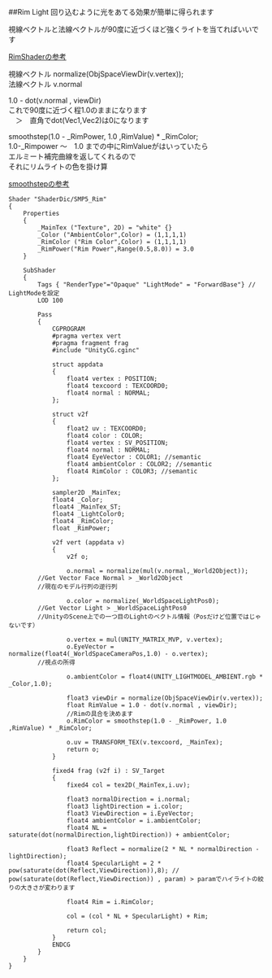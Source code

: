 ##Rim Light
回り込むように光をあてる効果が簡単に得られます<br>

視線ベクトルと法線ベクトルが90度に近づくほど強くライトを当てればいいです	<br>

[RimShaderの参考](http://forum.unity3d.com/threads/rim-light-shader-question-first-unity-shader.45264/ "forum.unity3d.com")
	
視線ベクトル	normalize(ObjSpaceViewDir(v.vertex));<br>
法線ベクトル	v.normal<br>
	
1.0 - dot(v.normal , viewDir)	<br>
これで90度に近づく程1.0のままになります<br>
　＞　直角でdot(Vec1,Vec2)は0になります<br>
	
smoothstep(1.0 - _RimPower, 1.0 ,RimValue) * _RimColor;<br>	
1.0-_Rimpower 〜　1.0 までの中にRimValueがはいっていたら<br>
エルミート補完曲線を返してくれるので<br>
それにリムライトの色を掛け算	<br>

[smoothstepの参考](http://www.fundza.com/rman_shaders/smoothstep/index.html "")


```
Shader "ShaderDic/SMP5_Rim"
{
	Properties
	{
		_MainTex ("Texture", 2D) = "white" {}
		_Color ("AmbientColor",Color) = (1,1,1,1)
		_RimColor ("Rim Color",Color) = (1,1,1,1)
		_RimPower("Rim Power",Range(0.5,8.0)) = 3.0
	}
	
	SubShader
	{
		Tags { "RenderType"="Opaque" "LightMode" = "ForwardBase"} // LightModeを設定
		LOD 100

		Pass
		{
			CGPROGRAM
			#pragma vertex vert
			#pragma fragment frag
			#include "UnityCG.cginc"

			struct appdata
			{
				float4 vertex : POSITION;
				float4 texcoord : TEXCOORD0;
				float4 normal : NORMAL;
			};

			struct v2f
			{
				float2 uv : TEXCOORD0;
				float4 color : COLOR;
				float4 vertex : SV_POSITION;
				float4 normal : NORMAL;
				float4 EyeVector : COLOR1; //semantic
				float4 ambientColor : COLOR2; //semantic
				float4 RimColor : COLOR3; //semantic
			};

			sampler2D _MainTex;
			float4 _Color;
			float4 _MainTex_ST;
			float4 _LightColor0;
			float4 _RimColor;
			float _RimPower;

			v2f vert (appdata v)
			{
				v2f o;

				o.normal = normalize(mul(v.normal,_World2Object));
		//Get Vector Face Normal > _World2Object 
		//現在のモデル行列の逆行列
		
				o.color = normalize(_WorldSpaceLightPos0);
		//Get Vector Light > _WorldSpaceLightPos0
		//UnityのScene上での一つ目のLightのベクトル情報（Posだけど位置ではじゃないです）
				
				o.vertex = mul(UNITY_MATRIX_MVP, v.vertex);
				o.EyeVector = normalize(float4(_WorldSpaceCameraPos,1.0) - o.vertex);
		//視点の所得

				o.ambientColor = float4(UNITY_LIGHTMODEL_AMBIENT.rgb * _Color,1.0);
				
				float3 viewDir = normalize(ObjSpaceViewDir(v.vertex));
				float RimValue = 1.0 - dot(v.normal , viewDir);
				//Rimの具合を決めます
				o.RimColor = smoothstep(1.0 - _RimPower, 1.0 ,RimValue) * _RimColor;
				
				o.uv = TRANSFORM_TEX(v.texcoord, _MainTex);
				return o;
			}

			fixed4 frag (v2f i) : SV_Target
			{
				fixed4 col = tex2D(_MainTex,i.uv);
				
				float3 normalDirection = i.normal;
				float3 lightDirection = i.color;
				float3 ViewDirection = i.EyeVector;
				float4 ambientColor = i.ambientColor;
				float4 NL = saturate(dot(normalDirection,lightDirection)) + ambientColor;

				float3 Reflect = normalize(2 * NL * normalDirection - lightDirection);
				float4 SpecularLight = 2 * pow(saturate(dot(Reflect,ViewDirection)),8); // pow(saturate(dot(Reflect,ViewDirection)) , param) > paramでハイライトの絞りの大きさが変わります

				float4 Rim = i.RimColor;
				
				col = (col * NL + SpecularLight) + Rim;
				
				return col;
			}
			ENDCG
		}
	}
}
```
